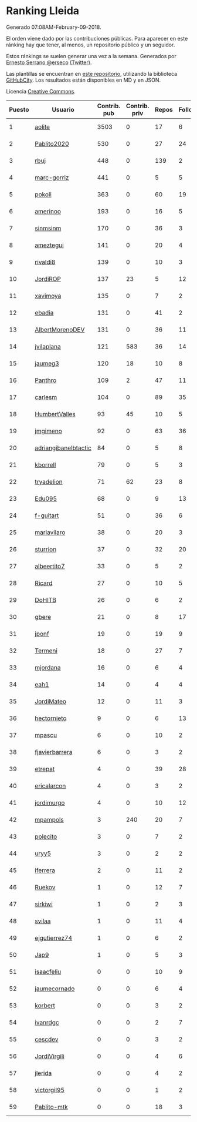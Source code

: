 # Ranking Lleida

Generado 07:08AM-February-09-2018.

El orden viene dado por las contribuciones públicas. Para aparecer en este ránking hay que tener, al menos, un repositorio público y un seguidor.

Estos ránkings se suelen generar una vez a la semana. Generados por [Ernesto Serrano @erseco](https://github.com/erseco/) [(Twitter)](https://twitter.com/erseco).

Las plantillas se encuentran en [este repositorio](https://github.com/iblancasa/GH-Spanish-Ranking), utilizando la biblioteca [GitHubCity](https://github.com/iblancasa/GitHubCity). Los resultados están disponibles en MD y en JSON.

Licencia [Creative Commons](https://creativecommons.org/licenses/by/4.0/).

| Puesto   |  Usuario  | Contrib. pub | Contrib. priv |Repos| Followers | Desde |  Avatar  |
|----------|-----------|--------------|---------------|-----|-----------|-------|----------|
|1|[aolite](https://github.com/aolite)|3503|0|17|6|2013-06-03|![aolite](https://avatars0.githubusercontent.com/u/4601466)|
|2|[Pablito2020](https://github.com/Pablito2020)|530|0|27|24|2016-04-24|![Pablito2020](https://avatars0.githubusercontent.com/u/18640261)|
|3|[rbuj](https://github.com/rbuj)|448|0|139|2|2014-12-12|![rbuj](https://avatars2.githubusercontent.com/u/10171411)|
|4|[marc-gorriz](https://github.com/marc-gorriz)|441|0|5|5|2016-06-02|![marc-gorriz](https://avatars1.githubusercontent.com/u/19705023)|
|5|[pokoli](https://github.com/pokoli)|363|0|60|19|2011-10-30|![pokoli](https://avatars0.githubusercontent.com/u/1160726)|
|6|[amerinoo](https://github.com/amerinoo)|193|0|16|5|2015-02-16|![amerinoo](https://avatars0.githubusercontent.com/u/11027833)|
|7|[sinmsinm](https://github.com/sinmsinm)|170|0|36|3|2012-05-16|![sinmsinm](https://avatars1.githubusercontent.com/u/1745437)|
|8|[ameztegui](https://github.com/ameztegui)|141|0|20|4|2014-07-02|![ameztegui](https://avatars2.githubusercontent.com/u/8050937)|
|9|[rivaldi8](https://github.com/rivaldi8)|139|0|10|3|2011-11-11|![rivaldi8](https://avatars1.githubusercontent.com/u/1187977)|
|10|[JordiROP](https://github.com/JordiROP)|137|23|5|12|2016-02-08|![JordiROP](https://avatars1.githubusercontent.com/u/17128072)|
|11|[xavimoya](https://github.com/xavimoya)|135|0|7|2|2014-11-25|![xavimoya](https://avatars3.githubusercontent.com/u/9944686)|
|12|[ebadia](https://github.com/ebadia)|131|0|41|2|2009-12-08|![ebadia](https://avatars3.githubusercontent.com/u/164689)|
|13|[AlbertMorenoDEV](https://github.com/AlbertMorenoDEV)|131|0|36|11|2010-03-04|![AlbertMorenoDEV](https://avatars2.githubusercontent.com/u/216042)|
|14|[jvilaplana](https://github.com/jvilaplana)|121|583|36|14|2011-04-15|![jvilaplana](https://avatars3.githubusercontent.com/u/732164)|
|15|[jaumeg3](https://github.com/jaumeg3)|120|18|10|8|2016-07-14|![jaumeg3](https://avatars1.githubusercontent.com/u/20457801)|
|16|[Panthro](https://github.com/Panthro)|109|2|47|11|2012-03-22|![Panthro](https://avatars3.githubusercontent.com/u/1565421)|
|17|[carlesm](https://github.com/carlesm)|104|0|89|35|2008-05-01|![carlesm](https://avatars3.githubusercontent.com/u/9011)|
|18|[HumbertValles](https://github.com/HumbertValles)|93|45|10|5|2017-02-13|![HumbertValles](https://avatars2.githubusercontent.com/u/25740901)|
|19|[jmgimeno](https://github.com/jmgimeno)|92|0|63|36|2011-04-08|![jmgimeno](https://avatars2.githubusercontent.com/u/718396)|
|20|[adriangibanelbtactic](https://github.com/adriangibanelbtactic)|84|0|5|8|2012-01-15|![adriangibanelbtactic](https://avatars1.githubusercontent.com/u/1331363)|
|21|[kborrell](https://github.com/kborrell)|79|0|5|3|2015-02-17|![kborrell](https://avatars2.githubusercontent.com/u/11043037)|
|22|[tryadelion](https://github.com/tryadelion)|71|62|23|8|2013-03-05|![tryadelion](https://avatars2.githubusercontent.com/u/3778474)|
|23|[Edu095](https://github.com/Edu095)|68|0|9|13|2015-04-07|![Edu095](https://avatars3.githubusercontent.com/u/11843087)|
|24|[f-guitart](https://github.com/f-guitart)|51|0|36|6|2014-03-09|![f-guitart](https://avatars3.githubusercontent.com/u/6899142)|
|25|[mariavilaro](https://github.com/mariavilaro)|38|0|20|3|2015-01-13|![mariavilaro](https://avatars1.githubusercontent.com/u/10522884)|
|26|[sturrion](https://github.com/sturrion)|37|0|32|20|2013-08-23|![sturrion](https://avatars3.githubusercontent.com/u/5296219)|
|27|[albeertito7](https://github.com/albeertito7)|33|0|5|2|2017-02-13|![albeertito7](https://avatars1.githubusercontent.com/u/25740911)|
|28|[Ricard](https://github.com/Ricard)|27|0|10|5|2009-12-13|![Ricard](https://avatars3.githubusercontent.com/u/167117)|
|29|[DoHITB](https://github.com/DoHITB)|26|0|6|2|2016-01-19|![DoHITB](https://avatars1.githubusercontent.com/u/16784764)|
|30|[gbere](https://github.com/gbere)|21|0|8|17|2012-01-13|![gbere](https://avatars0.githubusercontent.com/u/1327334)|
|31|[jponf](https://github.com/jponf)|19|0|19|9|2013-03-13|![jponf](https://avatars2.githubusercontent.com/u/3852560)|
|32|[Termeni](https://github.com/Termeni)|18|0|27|7|2014-03-10|![Termeni](https://avatars1.githubusercontent.com/u/6905912)|
|33|[mjordana](https://github.com/mjordana)|16|0|6|4|2014-11-19|![mjordana](https://avatars1.githubusercontent.com/u/9840099)|
|34|[eah1](https://github.com/eah1)|14|0|4|4|2015-02-17|![eah1](https://avatars3.githubusercontent.com/u/11043022)|
|35|[JordiMateo](https://github.com/JordiMateo)|12|0|11|3|2016-03-10|![JordiMateo](https://avatars3.githubusercontent.com/u/17766957)|
|36|[hectornieto](https://github.com/hectornieto)|9|0|6|13|2014-04-15|![hectornieto](https://avatars0.githubusercontent.com/u/7302862)|
|37|[mpascu](https://github.com/mpascu)|6|0|10|2|2015-02-12|![mpascu](https://avatars3.githubusercontent.com/u/10977699)|
|38|[fjavierbarrera](https://github.com/fjavierbarrera)|6|0|3|2|2014-12-16|![fjavierbarrera](https://avatars1.githubusercontent.com/u/10211156)|
|39|[etrepat](https://github.com/etrepat)|4|0|39|28|2009-11-04|![etrepat](https://avatars0.githubusercontent.com/u/148851)|
|40|[ericalarcon](https://github.com/ericalarcon)|4|0|3|2|2013-08-28|![ericalarcon](https://avatars2.githubusercontent.com/u/5327861)|
|41|[jordimurgo](https://github.com/jordimurgo)|4|0|10|12|2013-10-23|![jordimurgo](https://avatars2.githubusercontent.com/u/5759992)|
|42|[mpampols](https://github.com/mpampols)|3|240|20|7|2010-11-12|![mpampols](https://avatars1.githubusercontent.com/u/479534)|
|43|[polecito](https://github.com/polecito)|3|0|7|2|2013-07-30|![polecito](https://avatars1.githubusercontent.com/u/5122186)|
|44|[uryy5](https://github.com/uryy5)|3|0|2|2|2014-10-07|![uryy5](https://avatars1.githubusercontent.com/u/9052385)|
|45|[iferrera](https://github.com/iferrera)|2|0|11|2|2011-09-23|![iferrera](https://avatars0.githubusercontent.com/u/1073857)|
|46|[Ruekov](https://github.com/Ruekov)|1|0|12|7|2010-12-27|![Ruekov](https://avatars0.githubusercontent.com/u/537713)|
|47|[sirkiwi](https://github.com/sirkiwi)|1|0|2|3|2011-07-01|![sirkiwi](https://avatars2.githubusercontent.com/u/888555)|
|48|[svilaa](https://github.com/svilaa)|1|0|11|4|2013-09-23|![svilaa](https://avatars0.githubusercontent.com/u/5521724)|
|49|[ejgutierrez74](https://github.com/ejgutierrez74)|1|0|6|2|2015-03-14|![ejgutierrez74](https://avatars2.githubusercontent.com/u/11474846)|
|50|[Jap9](https://github.com/Jap9)|1|0|5|3|2016-02-09|![Jap9](https://avatars1.githubusercontent.com/u/17140922)|
|51|[isaacfeliu](https://github.com/isaacfeliu)|0|0|10|9|2008-04-10|![isaacfeliu](https://avatars0.githubusercontent.com/u/6287)|
|52|[jaumecornado](https://github.com/jaumecornado)|0|0|6|4|2011-02-14|![jaumecornado](https://avatars0.githubusercontent.com/u/617176)|
|53|[korbert](https://github.com/korbert)|0|0|3|2|2013-03-08|![korbert](https://avatars2.githubusercontent.com/u/3808843)|
|54|[ivanrdgc](https://github.com/ivanrdgc)|0|0|2|7|2012-03-28|![ivanrdgc](https://avatars3.githubusercontent.com/u/1584955)|
|55|[cescdev](https://github.com/cescdev)|0|0|3|2|2013-09-20|![cescdev](https://avatars0.githubusercontent.com/u/5502251)|
|56|[JordiVirgili](https://github.com/JordiVirgili)|0|0|4|6|2013-11-27|![JordiVirgili](https://avatars3.githubusercontent.com/u/6048532)|
|57|[jlerida](https://github.com/jlerida)|0|0|4|2|2015-05-12|![jlerida](https://avatars1.githubusercontent.com/u/12414567)|
|58|[victorgil95](https://github.com/victorgil95)|0|0|1|2|2016-02-09|![victorgil95](https://avatars0.githubusercontent.com/u/17140940)|
|59|[Pablito-mtk](https://github.com/Pablito-mtk)|0|0|18|3|2016-09-29|![Pablito-mtk](https://avatars2.githubusercontent.com/u/22517501)|
